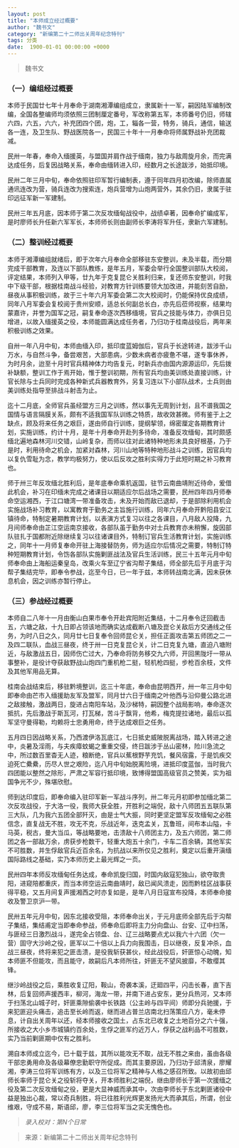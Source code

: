 ```yaml
---
layout: post
title: "本师成立经过概要"
author: "魏书文"
category: "新编第二十二师出关周年纪念特刊"
tags: 分类
date:  1900-01-01 00:00:00 +0000
---
```

> 魏书文

### （一）编组经过概要

本师于民国廿七年十月奉命于湖南湘潭编组成立，隶属新十一军，嗣因陆军编制改编，全国各整编师均须依照三团制厘定番号，军改称第五军，本师番号仍旧，师辖六四，六五，六六，补充团四个团，炮，工，辎各一营，特务，骑兵，通信，输送各一连，及卫生队、野战医院各一，民国三十年十一月奉命将师属野战补充团裁减。

民卅一年春，奉命入缅援英，与盟国并肩作战于缅南，独力与敌周旋月余，而完满达成任务，后复因战略关系，奉命由缅转进入印，经数月之长途跋涉，始抵印境。

民卅二年三月中旬，奉命依照驻印军暂行编制表，遵于同年四月初改编，除师直属通讯连改为营，骑兵连改为搜索连，炮兵营增为山炮两营外，其余仍旧，隶属于驻印远征军新一军建制。

民卅三年五月底，因本师于第二次反攻缅甸战役中，战绩卓著，因奉命扩编成军，是时廖师长升任新六军军长，本师师长则由副师长李涛将军升任，隶新六军建制。

### （二）整训经过概要
本师于湘潭编组就绪后，即于次年六月奉命全部移驻东安整训，未及半载，而分期完成干部教育，及连以下部队教练，是年五月，军委会举行全国整训部队大校阅，评定结果，本师列入甲等，廿九年于克复昆仑关胜利归来，复还师东安整训，时我中下级干部，根据桂南战斗经验，对教育方针训练要领大加改进，并能刻苦自励，昼夜从事积极训练，故于三十年六月军委会第二次大校阅时，仍能保持优良成绩，同年八月军委会复校阅于贵州安顺，适总长何副总长白，亦先后莅师视察，结果均蒙嘉许，并誉为国军之冠，嗣复奉命逐次西移缅境，官兵之技能与体力，亦俱日见增进，以故入缅援英之役，本师能圆满达成任务者，乃归功于桂南战役后，两年来积极训练之效果。

自卅一年八月中旬，本师由缅入印，抵印度蓝姆伽后，官兵于长途转进，跋涉千山万水，与自然斗争，备尝艰苦，大部患病，少数未病者亦疲惫不堪，遂专事休养，为时月余，迨至十月时官兵精神体力均告复元，时新兵亦由国内源源运印，先后拨补缺额，整训工作于焉开始，惟于整训初期，所有官兵均由美训练处直接训练，计官长除与士兵同时完成各种新式兵器教育外，另复习连以下小部队战术，士兵则由美训练处指导至排战斗射击为止。

迄十二月底，全师官兵虽经盟方三月之训练，然以事先无周到计划，且不谱我国之国情与语言隔膜关系，颇有不适我国军队训练之特质，故收效甚微。师有鉴于上之缺点，顾及将来任务之艰巨，遂由师自行训练，提纲挈领，绵密厘定各期教育计划，实施训练，约计十月，是年十月奉命开赴列多待命，准备反攻缅甸，其时颇感缅北遍地森林河川交错，山岭复杂，而师以往对此诸特种地形未具良好根基，乃于是时，利用待命之机会，加紧对森林，河川山地等特种地形战斗之训练，因官兵均以复仇雪耻为念，教学均极努力，使以后反攻之胜利实得力于此短时期之补习教育也。

师于卅三年反攻缅北胜利后，是年底奉命乘机返国，驻节云南曲靖附近待命，爰借此机会，补习在印缅未完成之诸课目以期适应尔后战场之需要，民卅四年四月师奉命空运湘西，于江口塘湾一带准备攻击，未及开始而敌已退却，于是部除利用机会实施战场补习教育，以寓教育于勤务之主旨施行训练，同年六月奉命开黔阳县安江镇待命，特制定暑期教育计划，以表演方式复习以往之各课目，八月敌人投降，九月间师奉命由芷江空运南京接收，各部队虽于勤务中对士兵教育亦未稍懈，旋因部队驻扎于国都附近除继续复习以往诸课目外，特制订官兵生活教育计划，实施训练之，同年十一月师复奉命开驻上海接替防务，师为适应尔后情况之需要，特制订特种短期教育计划，令饬各部队实施剿匪战法及官兵生活训练，民三十五年元月中旬师奉命由上海船运秦皇岛，改乘火车至辽宁省沟帮子集结，师全部先后于月底于沟帮子集结完毕，即奉令参战，迄至今日，已一年于兹，本师转战南北满，因未获休息机会，因之训练亦暂行停止。

### （三）参战经过概要
本师自二八年十一月由衡山白果市奉令开赴宾阳附近集结，十二月奉令迂回截击五，六塘之敌，十九日即占领该地而确实达成截断八塘及崑仑关敌后方交通线之任务，为时八日之久，同月廿七日复奉令回师昆仑关，担任正面攻击第五师团之二一及四二联队，血战三昼夜，终于卅一日克复昆仑关，计二日克复九塘，直迫八塘附近，与敌激战五日，因师伤亡过大，乃奉命将防务移交九六师，开回黑陇圩一带从事整补，是役计夺获敌野战山炮四门重机枪二挺，轻机枪四挺，步枪百余枝，文件及其他军用品无算。

桂南会战结束后，移驻黔境整训，迄三十年底，奉命由昆明西开，卅一年三月中旬即奉命由芒市入缅援助友军及盟军，同月廿六日于缅南之叶他西与沿仰曼公路北进之敌接触，激战两日，旋进占南阳车站，及沙梯特，嗣因整个战局影响，奉命逐次抵抗，先后激战于斯瓦河，打瓦梯，苦斗于飘背，他希，梅克提拉诸地，最后以孤军坚守曼得勒，均赖将士忠勇用命，终于达成艰巨之任务。

五月四日因战略关系，乃西渡伊洛瓦底江，七日抵史威陂脱离战场，踏入转进之途中，炎暑及淫雨，与夫疾瘴蚊蝎之重重交侵，终日跋涉于丛山密林，险川急流之中，所过数百里杳无人迹，粮断绝，官兵以蕉根野芋充饥，餐风宿露，于是饥疾交迫死亡纍纍，历尽人世之艰险，迄八月中旬始脱离险境，进抵印度蓝伽，当时我六四团能以整然之除形，严肃之军容行抵印境，致博得盟国高级官员之赞美，实为祖国争光不少，殊堪欣慰。

师到达印度后，即奉命编入驻印军新一军战斗序列，卅二年元月初即参加缅北第二次反攻战役，于大洛一役，我师大获全胜，开胜利之端倪，敌十八师团五五联队第三大队，几为我六五团全部歼灭，由是士气大振，同时更坚定盟军反攻缅甸之必胜信念，直复战无不胜，攻无不克，乐战近年，迭克孟关，瓦鲁班，间布本山隘，卡马英，税古，曼大当瓜，等战略要地，击溃敌十八师团主力，及五六师团，第二师团之各一部敌万余，虏获步枪数干，轻重大炮五十余门，卡车二百余辆，其他军实不可胜数，并生俘敌官兵近百余名，为抗战以来所仅见之胜利，奠定以后重开滇缅国际路线之基础，实乃本师历史上最光辉之一页。

民卅四年本师反攻缅甸任务达成，奉命凯旋归国，时国内敌寇犯独山，欲夺取贵阳，进窥陪都重庆，而当本师空运云南曲靖时，敌已闻风溃走，因而黔桂区战事获得平稳，又五月间复声援湘西之时亦复如是，是年八月日寇宣布投降，本师奉命接收及警卫京沪一带。

民卅五年元月中旬，因东北接收受阻，本师奉命出关，于元月底师全部先后于沟帮子集结，集结甫定当即奉命参战，师奉命后即将主力分向盘山、台安、辽中扫荡，与匪经三日激烈战斗，遂完全占领盘、台、辽三战略要点尤以我六十六团（欠一营）固守大沙岭之役，匪军以二十倍以上兵力向我围击，日以继夜，反复冲杀，血战三昼夜，终将来犯之匪击溃，是役我斩获甚伙，经此战役后，奸匪惊心动魄，知本师匪不但能攻，而且能守，故嗣后凡本师所往，奸匪无不望风披靡，不敢缨其锋。

继沙岭战役之后，乘胜收复辽阳，鞍山，奇袭本溪，迂廻四平，闪击长春，直下吉林，后复回师声援西丰，柳河，海龙一带，并南下进占安东，更分兵热河，又本师于扫荡北山城子时，奸匪乘隙偷袭中长铁路（公主岭与四平间）师即分兵驰援，于来犯匪迎头痛击，追击至长岭而返，继而进占普兰店南北扫荡策应八方，毫未停息，计自出关周年以还，经本师接收之国土，占东北已收复之土地百分之六十强，所接收之大小乡市城镇约百余处，生俘之匪军约近万人，俘获之战利品不可胜数，实乃当前剿匪期中仅有之胜利。

溯自本师成立迄今，已十载于兹，其所以能攻无不取，战无不胜之来由，虽由各级干部忠勇用命及各级幕僚忠勤职守所促成。而其主要原因，乃归功于邱清泉，廖耀湘，李涛三位将军训练有方，以及三位将军之精神与人格之感召所致。以故初由邱师长率师于昆仑关之役斩将夺关，开本师胜利之端倪，继由廖师长于第一次援缅之役及第二次反攻缅甸之役，更是大显神威而承其中，次由李师长于东北剿匪诸役中益是独出心裁，常以奇兵制胜，将已往胜利光辉更发扬光大而承其后，所谓，创业维艰，守成不易，斯语邱，廖，李三位将军当之实无愧色也。

> *录入校对：第N个日常*

> 来源：新编第二十二师出关周年纪念特刊
